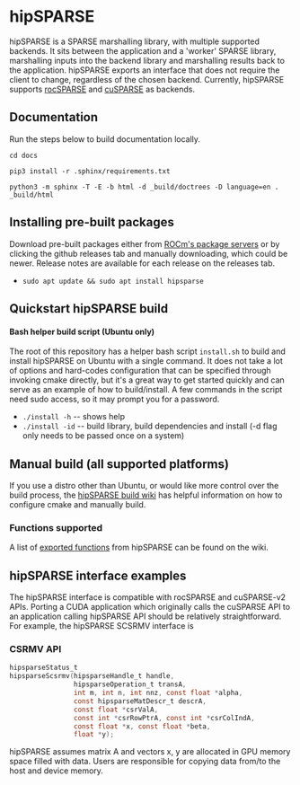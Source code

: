 # hipSPARSE
hipSPARSE is a SPARSE marshalling library, with multiple supported backends. It sits between the application and a 'worker' SPARSE library, marshalling inputs into the backend library and marshalling results back to the application. hipSPARSE exports an interface that does not require the client to change, regardless of the chosen backend. Currently, hipSPARSE supports [rocSPARSE](https://github.com/ROCmSoftwarePlatform/rocSPARSE) and [cuSPARSE](https://developer.nvidia.com/cusparse) as backends.

## Documentation

Run the steps below to build documentation locally.

```
cd docs

pip3 install -r .sphinx/requirements.txt

python3 -m sphinx -T -E -b html -d _build/doctrees -D language=en . _build/html
```

## Installing pre-built packages
Download pre-built packages either from [ROCm's package servers](https://rocm.github.io/install.html#installing-from-amd-rocm-repositories) or by clicking the github releases tab and manually downloading, which could be newer. Release notes are available for each release on the releases tab.
* `sudo apt update && sudo apt install hipsparse`

## Quickstart hipSPARSE build

#### Bash helper build script (Ubuntu only)
The root of this repository has a helper bash script `install.sh` to build and install hipSPARSE on Ubuntu with a single command.  It does not take a lot of options and hard-codes configuration that can be specified through invoking cmake directly, but it's a great way to get started quickly and can serve as an example of how to build/install. A few commands in the script need sudo access, so it may prompt you for a password.
*  `./install -h`  -- shows help
*  `./install -id` -- build library, build dependencies and install (-d flag only needs to be passed once on a system)

## Manual build (all supported platforms)
If you use a distro other than Ubuntu, or would like more control over the build process, the [hipSPARSE build wiki](https://github.com/ROCmSoftwarePlatform/hipSPARSE/wiki/Build) has helpful information on how to configure cmake and manually build.

### Functions supported
A list of [exported functions](https://github.com/ROCmSoftwarePlatform/hipSPARSE/wiki/Exported-functions) from hipSPARSE can be found on the wiki.

## hipSPARSE interface examples
The hipSPARSE interface is compatible with rocSPARSE and cuSPARSE-v2 APIs. Porting a CUDA application which originally calls the cuSPARSE API to an application calling hipSPARSE API should be relatively straightforward. For example, the hipSPARSE SCSRMV interface is

### CSRMV API

```c
hipsparseStatus_t
hipsparseScsrmv(hipsparseHandle_t handle,
                hipsparseOperation_t transA,
                int m, int n, int nnz, const float *alpha,
                const hipsparseMatDescr_t descrA,
                const float *csrValA,
                const int *csrRowPtrA, const int *csrColIndA,
                const float *x, const float *beta,
                float *y);
```

hipSPARSE assumes matrix A and vectors x, y are allocated in GPU memory space filled with data. Users are responsible for copying data from/to the host and device memory.
